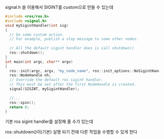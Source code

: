 signal.h 을 이용해서 SIGINT를 custom으로 만들 수 있는데  

```cpp
#include <ros/ros.h>
#include <signal.h>
void mySigintHandler(int sig)
{
  // Do some custom action.
  // For example, publish a stop message to some other nodes.
  
  // All the default sigint handler does is call shutdown()
  ros::shutdown();
}
int main(int argc, char** argv)
{
  ros::init(argc, argv, "my_node_name", ros::init_options::NoSigintHandler);
  ros::NodeHandle nh;
  // Override the default ros sigint handler.
  // This must be set after the first NodeHandle is created.
  signal(SIGINT, mySigintHandler);
  
  //...
  ros::spin();
  return 0;
}
```


기본 ros sigint handler를 설정해 줄 수가 있는데   

ros::shutdown()이(기본) 실행 되기 전에 다른 작업을 수행할 수 있게 한다   




